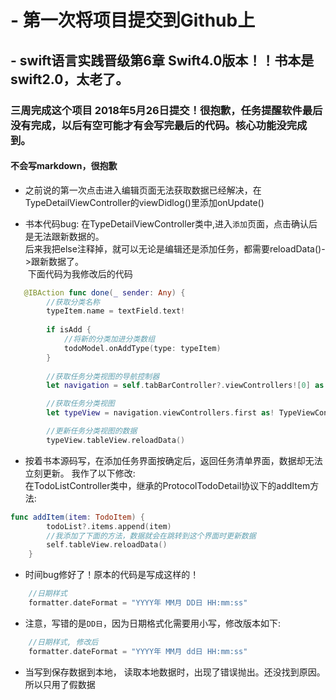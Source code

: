 # - 第一次将项目提交到Github上
## - swift语言实践晋级第6章  Swift4.0版本！！书本是swift2.0，太老了。
### 三周完成这个项目 2018年5月26日提交！很抱歉，任务提醒软件最后没有完成，以后有空可能才有会写完最后的代码。核心功能没完成到。
#### 不会写markdown，很抱歉

+ 之前说的第一次点击进入编辑页面无法获取数据已经解决，在TypeDetailViewController的viewDidlog()里添加onUpdate()    

+ 书本代码bug: 在TypeDetailViewController类中,进入`添加`页面，点击确认后是无法跟新数据的。  
  后来我把else注释掉，就可以无论是编辑还是添加任务，都需要reloadData()->跟新数据了。  
  下面代码为我修改后的代码
  
```Swift
   @IBAction func done(_ sender: Any) {
        //获取分类名称
        typeItem.name = textField.text!
        
        if isAdd {
            //将新的分类加进分类数组
            todoModel.onAddType(type: typeItem)
        }  
        
        //获取任务分类视图的导航控制器
        let navigation = self.tabBarController?.viewControllers![0] as! UINavigationController

        //获取任务分类视图
        let typeView = navigation.viewControllers.first as! TypeViewController

        //更新任务分类视图的数据
        typeView.tableView.reloadData()
```

+ 按着书本源码写，在添加任务界面按确定后，返回任务清单界面，数据却无法立刻更新。
我作了以下修改:  
在TodoListController类中，继承的ProtocolTodoDetail协议下的addItem方法:
```Swift
func addItem(item: TodoItem) {
        todoList?.items.append(item)
        //我添加了下面的方法，数据就会在跳转到这个界面时更新数据
        self.tableView.reloadData()
    }
```  

+ 时间bug修好了！原本的代码是写成这样的！  

```Swift  
    //日期样式    
    formatter.dateFormat = "YYYY年 MM月 DD日 HH:mm:ss"    
```  
+ 注意，写错的是`DD日`，因为日期格式化需要用小写，修改版本如下:  
```Swift  
    //日期样式, 修改后    
    formatter.dateFormat = "YYYY年 MM月 dd日 HH:mm:ss"  
```
  
+ 当写到保存数据到本地， 读取本地数据时，出现了错误抛出。还没找到原因。所以只用了假数据 
